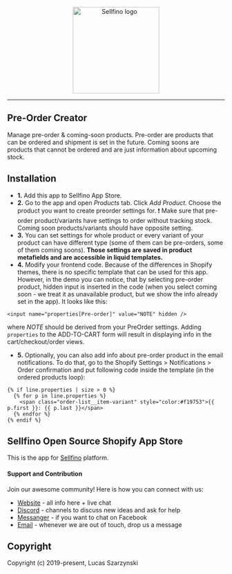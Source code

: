 <p align="center"><a href="https://www.sellfino.com" target="_blank" rel="noopener noreferrer"><img width="200" src="https://www.sellfino.com/images/logo.png" alt="Sellfino logo"></a></p>

---

## Pre-Order Creator
Manage pre-order & coming-soon products. Pre-order are products that can be ordered and shipment is set in the future. Coming soons are products that cannot be ordered and are just information about upcoming stock.

## Installation
- **1.** Add this app to Sellfino App Store.
- **2.** Go to the app and open *Products* tab. Click *Add Product*. Choose the product you want to create preorder settings for.
:exclamation: Make sure that pre-order product/variants have settings to order without tracking stock. Coming soon products/variants should have opposite setting.
- **3.** You can set settings for whole product or every variant of your product can have different type (some of them can be pre-orders, some of them coming soons). **Those settings are saved in product metafields and are accessible in liquid templates.**
- **4.** Modify your frontend code. Because of the differences in Shopify themes, there is no specific template that can be used for this app. However, in the demo you can notice, that by selecting pre-order product, hidden input is inserted in the code (when you select coming soon - we treat it as unavailable product, but we show the info already set in the app). It looks like this:

``` <input name="properties[Pre-order]" value="NOTE" hidden /> ```

where *NOTE* should be derived from your PreOrder settings. Adding `properties` to the ADD-TO-CART form will result in displaying info in the cart/checkout/order views.

- **5.** Optionally, you can also add info about pre-order product in the email notifications. To do that, go to the Shopify Settings > Notifications > Order confirmation and put following code inside the template (in the ordered products loop):

```
{% if line.properties | size > 0 %}
  {% for p in line.properties %}
    <span class="order-list__item-variant" style="color:#f19753">{{ p.first }}: {{ p.last }}</span>
  {% endfor %}
{% endif %}
```

## Sellfino Open Source Shopify App Store
This is the app for [Sellfino](https://github.com/sellfino/sellfino) platform.

#### Support and Contribution

Join our awesome community! Here is how you can connect with us:
- [Website](https://www.sellfino.com) - all info here + live chat
- [Discord](https://discordapp.com/invite/wrFnzZ3) - channels to discuss new ideas and ask for help
- [Messanger](https://m.me/104484064333760) - if you want to chat on Facebook
- [Email](mailto:contact@sellfino.com) - whenever we are out of touch, drop us a message


## Copyright
Copyright (c) 2019-present, Lucas Szarzynski

